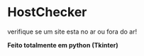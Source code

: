 # HostChecker
verifique se um site esta no ar ou fora do ar!

<strong>Feito totalmente em python (Tkinter)</strong>
